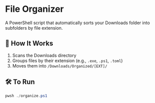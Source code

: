 # File Organizer

A PowerShell script that automatically sorts your Downloads folder into subfolders by file extension.

## 🚀 How It Works

1. Scans the Downloads directory
2. Groups files by their extension (e.g., `.exe`, `.ps1`, `.toml`)
3. Moves them into `/Downloads/Organized/[EXT]/`

## 🛠️ To Run

```powershell
pwsh ./organize.ps1
